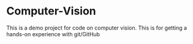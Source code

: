# Computer-Vision
This is a demo project for code on computer vision. This is for getting a hands-on experience with git/GitHub
